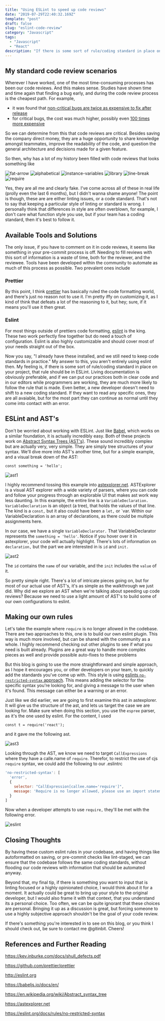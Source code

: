 ```yaml
---
title: "Using ESLint to speed up code reviews"
date: "2019-07-29T22:40:32.169Z"
template: "post"
draft: false
slug: "eslint-code-review"
category: "Javascript"
tags:
  - "Javascript"
  - "React"
description: "If there is some sort of rule/coding standard in place on your project, that rule should be in ESLint. Living documentation is obviously preferable, and if we can put our practices both in clear code and in our editors while programmers are working, they are much more likely to follow the rule that is made."
---
```


## My standard code review scenarios

Wherever I have worked, one of the most time-consuming processes has been our code reviews. And this makes sense. Studies have shown time and time again that finding a bug early, and during the code review process is the cheapest path. For example,

- it was found that [non-critical bugs are twice as expensive to fix after release](https://kev.inburke.com/docs/shull_defects.pdf)
- for critical bugs, the cost was much higher, possibly even [100 times more expensive](https://kev.inburke.com/docs/shull_defects.pdf)

So we can determine from this that code reviews are critical. Besides saving the company direct money, they are a huge opportunity to share knowledge amongst teammates, improve the readability of the code, and question the general architecture and decisions made for a given feature.

So then, why has a lot of my history been filled with code reviews that looks something like

![fat-arrow](https://raw.githubusercontent.com/DennyScott/dennyscott.io/master/static/media/eslint-code-review/fat-arrow.png)
![alphabetical](https://raw.githubusercontent.com/DennyScott/dennyscott.io/master/static/media/eslint-code-review/alphabetical.png)
![instance-variables](https://raw.githubusercontent.com/DennyScott/dennyscott.io/master/static/media/eslint-code-review/instance-variables.png)
![library](https://raw.githubusercontent.com/DennyScott/dennyscott.io/master/static/media/eslint-code-review/library.png)
![line-break](https://raw.githubusercontent.com/DennyScott/dennyscott.io/master/static/media/eslint-code-review/line-break.png)
![require](https://raw.githubusercontent.com/DennyScott/dennyscott.io/master/static/media/eslint-code-review/require.png)

Yes, they are all me and clearly fake. I've come across all of these in real life (prolly even the last 6 months), but I didn't wanna shame anyone! The point is though, these are are either linting issues, or a code standard. That's not to say that keeping a particular style of linting or standard is wrong. I personally think that differences in style are often overblown, for example, I don't care what function style you use, but if your team has a coding standard, then it's best to follow it.

## Available Tools and Solutions

The only issue, if you have to comment on it in code reviews, it seems like something in your pre-commit process is off. Needing to fill reviews with this sort of information is a waste of time, both for the reviewer, and the reviewee. Tools have been developed within the community to automate as much of this process as possible. Two prevalent ones include

### Prettier

By this point, I think [prettier](https://github.com/prettier/prettier) has basically ruled the code formatting world, and there's just no reason not to use it. I'm pretty iffy on customizing it, as I kind of think that defeats a lot of the reasoning to it, but hey; sure, if it means you'll use it then great.

### Eslint

For most things outside of prettiers code formatting, [eslint](http://eslint.org) is the king. These two work perfectly fine together but do need a touch of configuration. Eslint is also highly customizable and should cover most of your needs straight out of the box.

Now you say, "I already have these installed, and we still need to keep code standards in practice." My answer to this, you aren't entirely using eslint then. My feeling is, if there is some sort of rule/coding standard in place on your project, that rule should be in ESLint. Living documentation is obviously preferable, and if we can put our practices both in clear code and in our editors while programmers are working, they are much more likely to follow the rule that is made. Even better, a new developer doesn't need to shift to a new coding standard. If they want to read any specific ones, they are all avaiable, but for the most part they can continue as normal until they come into contact with an error.

## ESLint and AST's

Don't be worried about working with ESLint. Just like [Babel](https://babeljs.io/docs/en/), which works on a similar foundation, it is actually incredibly easy. Both of these projects work on [Abstract Syntax Trees (AST's)](https://en.wikipedia.org/wiki/Abstract_syntax_tree). These sound incredibly complex but are actually very, very simple. They are simply tree structures of your syntax. We'll dive more into AST's another time, but for a simple example, and a visual break down of the AST:

```
const something = 'hello';
```

![ast1](https://raw.githubusercontent.com/DennyScott/dennyscott.io/master/static/media/eslint-code-review/ast1.png)

I highly recommend tossing this example into [astexplorer.net](https://astexplorer.net). ASTExplorer is a visual AST explorer with a wide variety of parsers, where you can code and follow your progress through an explorable UI that makes ast work way less daunting. In this example, the entire line is a `VariableDeclaration.` `VariableDeclaration` is an object (a tree), that holds the values of that line. The kind is a `const,` but it also could have been a `let,` or `var. Within our VariableDeclaration is an array of declarations, as there could be multiple assignments here.

In our case, we have a single `VariableDeclarator.` That VariableDeclarator represents the `something = 'hello'`. Notice if you hover over it in astexplorer, your code will actually highlight. There's lots of information on `declaration,` but the part we are interested in is `id` and `init.`

![ast2](https://raw.githubusercontent.com/DennyScott/dennyscott.io/master/static/media/eslint-code-review/ast2.png)

The `id` contains the `name` of our variable, and the `init` includes the `value` of it.

So pretty simple right. There's a lot of intricate pieces going on, but for most of our actual use of AST's, it's as simple as the walkthrough we just did. Why did we explore an AST when we're talking about speeding up code reviews? Because we need to use a light amount of AST's to build some of our own configurations to eslint.

## Making our own rules

Let's take the example where `require` is no longer allowed in the codebase. There are two approaches to this, one is to build our own eslint plugin. This way is much more involved, but can be shared with the community as a whole. I highly recommend checking out other plugins to see if what you need is built already. Plugins are a great way to handle more complex pieces as well and provide possible auto-fixes to these problems

But this blog is going to use the more straightforward and simple approach, as I hope it encourages you, or other developers on your team, to quickly add the standards you've come up with. This style is using [eslints `no-restricted-syntax` approach](https://eslint.org/docs/rules/no-restricted-syntax). This means adding the selector for the specific syntax you're looking for, and giving a message to the user when it's found. This message can either be a warning or an error.

Just like we did earlier, we are going to first examine this ast in astexplorer. It will give us the structure of the ast, and lets us target the case we are looking for. Make sure when doing this section, you use the `espree` parser, as it's the one used by eslint. For the content, I used

```
const t = require('react');
```

and it gave me the following ast.

![ast3](https://raw.githubusercontent.com/DennyScott/dennyscott.io/master/static/media/eslint-code-review/ast3.png)

Looking through the AST, we know we need to target `CallExpressions` where they have a calle.name of `require`. Therefor, to restrict the use of cjs `require` syntax, we could add the following to our .eslintrc

```js
'no-restricted-syntax': [
  'error',
  {
    selector: "CallExpression[callee.name='require']",
    message: 'Require is no longer allowed, please use an import statement'
  }
]
```

Now when a developer attempts to use `require,` they'll be met with the following error.

![eslint](https://raw.githubusercontent.com/DennyScott/dennyscott.io/master/static/media/eslint-code-review/eslint.png)

## Closing Thoughts

By having these custom eslint rules in your codebase, and having things like autoformatted on saving, or pre-commit checks like lint-staged, we can ensure that the codebase follows the same coding standards, without flooding our code reviews with information that should be automated anyway.

Beyond that, my final tip, if there is something you want to input that is linting focused or a highly opinionated choice, I would think about it for a moment. It actually could be great to bring up your style to the original developer, but I would also frame it with that context, that you understand its a personal choice. Too often, we can be quite ignorant that these choices are personal. Bringing it up as a discussion is great, but forcing someone to use a highly subjective approach shouldn't be the goal of your code review.

If there's something you're interested in to see on this blog, or you think I should check out, be sure to contact me @gitinbit. Cheers!

## References and Further Reading

https://kev.inburke.com/docs/shull_defects.pdf

https://github.com/prettier/prettier

http://eslint.org

https://babeljs.io/docs/en/

https://en.wikipedia.org/wiki/Abstract_syntax_tree

https://astexplorer.net

https://eslint.org/docs/rules/no-restricted-syntax
